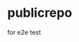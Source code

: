 # publicrepo
for e2e test





















































































































































































































































































































































































































































































































































































































































































































































































































































































































































































































































































































































































































































































































































































































































































































































































































































































































































































































































































































































































































































































































































































































































































































































































































































































































































































































































































































































































































































































































































































































































































































































































































































































































































































































































































































